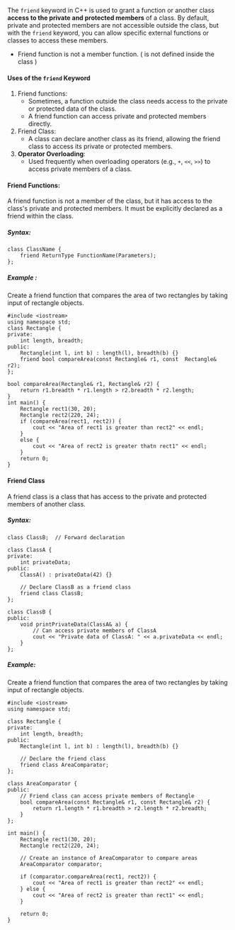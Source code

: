 The `friend` keyword in C++ is used to grant a function or another class **access to the private and protected members** of a class. By default, private and protected members are not accessible outside the class, but with the `friend` keyword, you can allow specific external functions or classes to access these members.
- Friend function is not a member function. ( is not defined inside the class )


#### Uses of the `friend` Keyword
1. Friend functions:
   - Sometimes, a function outside the class needs access to the private or protected data of the class.
   - A friend function can access private and protected members directly.
2. Friend Class:
   - A class can declare another class as its friend, allowing the friend class to access its private or protected members.
3. **Operator Overloading**:
   - Used frequently when overloading operators (e.g., `+`, `<<`, `>>`) to access private members of a class.


#### Friend Functions:
A friend function is not a member of the class, but it has access to the class's private and protected members. It must be explicitly declared as a friend within the class.
##### Syntax:
```
class ClassName {
    friend ReturnType FunctionName(Parameters);
};
```

##### Example : 
Create a friend function that compares the area of two rectangles by taking input of rectangle objects.
```
#include <iostream>
using namespace std;
class Rectangle {
private:
    int length, breadth;
public:
    Rectangle(int l, int b) : length(l), breadth(b) {}
    friend bool compareArea(const Rectangle& r1, const  Rectangle& r2);
};

bool compareArea(Rectangle& r1, Rectangle& r2) {
    return r1.breadth * r1.length > r2.breadth * r2.length;
}
int main() {
    Rectangle rect1(30, 20);
    Rectangle rect2(220, 24);
    if (compareArea(rect1, rect2)) {
        cout << "Area of rect1 is greater than rect2" << endl;
    }
    else {
        cout << "Area of rect2 is greater thatn rect1" << endl;
    }
    return 0;
}
```




#### Friend Class
A friend class is a class that has access to the private and protected members of another class.

##### Syntax:
```
class ClassB;  // Forward declaration

class ClassA {
private:
    int privateData;
public:
    ClassA() : privateData(42) {}

    // Declare ClassB as a friend class
    friend class ClassB;
};

class ClassB {
public:
    void printPrivateData(ClassA& a) {
        // Can access private members of ClassA
        cout << "Private data of ClassA: " << a.privateData << endl;
    }
};

```
##### Example:
Create a friend function that compares the area of two rectangles by taking input of rectangle objects.
```
#include <iostream>
using namespace std;

class Rectangle {
private:
    int length, breadth;
public:
    Rectangle(int l, int b) : length(l), breadth(b) {}

    // Declare the friend class
    friend class AreaComparator;
};

class AreaComparator {
public:
    // Friend class can access private members of Rectangle
    bool compareArea(const Rectangle& r1, const Rectangle& r2) {
        return r1.length * r1.breadth > r2.length * r2.breadth;
    }
};

int main() {
    Rectangle rect1(30, 20);
    Rectangle rect2(220, 24);

    // Create an instance of AreaComparator to compare areas
    AreaComparator comparator;

    if (comparator.compareArea(rect1, rect2)) {
        cout << "Area of rect1 is greater than rect2" << endl;
    } else {
        cout << "Area of rect2 is greater than rect1" << endl;
    }

    return 0;
}

```
